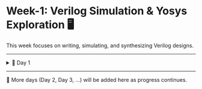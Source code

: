 # Week-1: Verilog Simulation & Yosys Exploration 🖥️

This week focuses on writing, simulating, and synthesizing Verilog designs.  

---

<details>
<summary>📅 Day 1</summary>

- Simulated a **Verilog file** using **Icarus Verilog (iverilog)**.  
- Analyzed the simulation outputs as waveforms in **GTKWave**.  
- Learned to edit and view code efficiently in **Vim text editor**.  

<p align="center">
  <img width="809" height="425" alt="day1" src="https://github.com/user-attachments/assets/db3816f1-2f04-45c6-88c7-03dd31227d02" />
</p>

<p align="center">
  <img width="1201" height="764" alt="gtkwaveandVim" src="https://github.com/user-attachments/assets/6ec811d0-256a-41c4-b9f6-a5b8475e80f4" />
</p>

---

### 🔧 Yosys Work

- Successfully created a **netlist** using Yosys.  
- Exported the netlist as a **PDF** instead of the default `.dot` format for easier viewing.  

<p align="center">
  <img width="1228" height="482" alt="yosys-pdf" src="https://github.com/user-attachments/assets/9ceb9645-0774-4c49-834a-ce3ba09adaec" />
</p>

<p align="center">
  <img width="1220" height="146" alt="yosys-terminal" src="https://github.com/user-attachments/assets/d444a6a7-7411-43b6-a452-20f2da1085e6" />
</p>

</details>

---

📂 More days (Day 2, Day 3, …) will be added here as progress continues.
